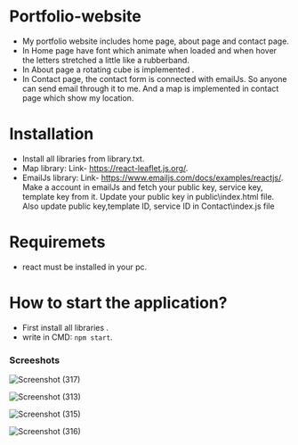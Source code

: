 

# Portfolio-website
* My portfolio website includes home page, about page and contact page.
* In Home page have font which animate when loaded and when hover the letters stretched a little like a rubberband.
* In About page a rotating cube is implemented .
* In Contact page, the contact form is connected with emailJs. So anyone can send email through it to me.
    And a map is implemented in contact page which show my location.

# Installation
* Install all libraries from library.txt.
* Map library: Link- https://react-leaflet.js.org/.
* EmailJs library: Link- https://www.emailjs.com/docs/examples/reactjs/.
  Make a account in emailJs and fetch your public key, service key, template key from it.
  Update your public key in public\index.html file.
  Also update public key,template ID, service ID in Contact\index.js file 

# Requiremets
* react must be installed in your pc.

# How to start the application?
* First install all libraries .
* write in CMD: `npm start`.

### Screeshots

![Screenshot (317)](https://github.com/SnehashisDasgupta/Portfolio-website/assets/78195442/96b55bbe-f658-4ba9-a070-d8afba70c64c)

![Screenshot (313)](https://github.com/SnehashisDasgupta/Portfolio-website/assets/78195442/6af7cafb-0bfa-440f-af69-456da686892c)

![Screenshot (315)](https://github.com/SnehashisDasgupta/Portfolio-website/assets/78195442/e02c08c5-bbcf-4789-be30-19eb6deafb00)

![Screenshot (316)](https://github.com/SnehashisDasgupta/Portfolio-website/assets/78195442/8f2a2403-dc9f-493d-a6fe-6fbd17a96b97)


